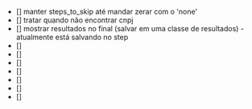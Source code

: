 - [] manter steps_to_skip até mandar zerar com o 'none'
- [] tratar quando não encontrar cnpj
- [] mostrar resultados no final (salvar em uma classe de resultados) - atualmente está salvando no step
- []
- []
- []
- []
- []
- []
- []
